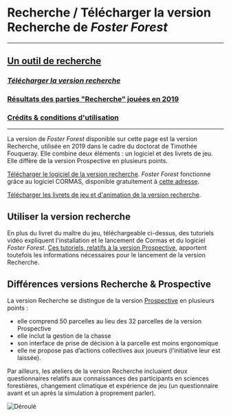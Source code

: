 # Recherche / Télécharger la version Recherche de _Foster Forest_


***
## [Un outil de recherche](https://timotheefouqueray.github.io/fosterforest/recherche/recherche)
### *[Télécharger la version recherche](https://timotheefouqueray.github.io/fosterforest/recherche/telecharger-recherche)*
### [Résultats des parties "Recherche" jouées en 2019](https://timotheefouqueray.github.io/fosterforest/recherche/results-quelques-mots)
### [Crédits & conditions d'utilisation](https://timotheefouqueray.github.io/fosterforest/home/credits-utilisation)
***

La version de _Foster Forest_ disponible sur cette page est la version Recherche, utilisée en 2019 dans le cadre du doctorat de Timothée Fouqueray. Elle combine deux éléments : un logiciel et des livrets de jeu. Elle diffère de la version Prospective en plusieurs points.


[Télécharger le logiciel de la version recherche](https://timotheefouqueray.github.io/fosterforest/recherche/FosterForest_Research.zip). _Foster Forest_ fonctionne grâce au logiciel CORMAS, disponible gratuitement à [cette adresse](http://cormas.cirad.fr).



[Télécharger les livrets de jeu et d'animation de la version recherche](https://timotheefouqueray.github.io/fosterforest/recherche/FosterForest_Research-Livrets.zip).


## Utiliser la version recherche

En plus du livret du maître du jeu, téléchargeable ci-dessus, des tutoriels vidéo expliquent l'installation et le lancement de Cormas et du logiciel _Foster Forest_. [Ces tutoriels, relatifs à la version Prospective](https://www.youtube.com/watch?v=qcaCzB8dMss&feature=youtu.be), apportent toutefois les informations nécessaires pour le lancement de la version Recherche.


## Différences versions Recherche & Prospective

La version Recherche se distingue de la version [Prospective](https://timotheefouqueray.github.io/fosterforest/prospective/prospective) en plusieurs points :
- elle comprend 50 parcelles au lieu des 32 parcelles de la version Prospective
- elle inclut la gestion de la chasse
- son interface de prise de décision à la parcelle est moins ergonomique
- elle ne propose pas d’actions collectives aux joueurs (l’initiative leur est laissée).

Par ailleurs, les ateliers de la version Recherche incluaient deux questionnaires relatifs aux connaissances des participants en sciences forestières, changement climatique et expérience de jeu (un questionnaire avant et un après la simulation à proprement parler).

![Déroulé](https://timotheefouqueray.github.io/fosterforest/recherche/déroulé_atelier_recherche.jpg)
